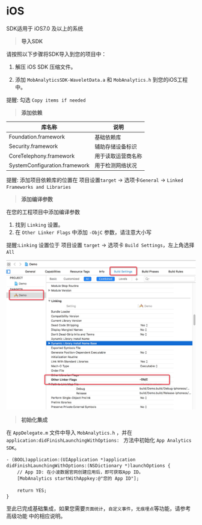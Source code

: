 # iOS

SDK适用于 iOS7.0 及以上的系统    

> **导入SDK**

请按照以下步骤将SDK导入到您的项目中：

 1. 解压 iOS SDK 压缩文件。

 2. 添加 ```MobAnalyticsSDK-WaveletData.a``` 和 ```MobAnalytics.h``` 到您的iOS工程中。

 提醒: 勾选 ```Copy items if needed```


> **添加依赖**

| **库名称** | **说明** |
| -- | -- |
| Foundation.framework	 | 基础依赖库|
| Security.framework	 | 辅助存储设备标识|
| CoreTelephony.framework| 用于读取运营商名称|
| SystemConfiguration.framework| 用于检测网络状况|

提醒: 添加项目依赖库的位置在 项目设置```target``` -> 选项卡```General``` -> ```Linked Frameworks and Libraries```

> **添加编译参数**

在您的工程项目中添加编译参数

 1. 找到 ```Linking``` 设置。
 2. 在 ```Other Linker Flags``` 中添加 ```-ObjC``` 参数，请注意大小写
 
 提醒:```Linking``` 设置位于 项目设置 ```target``` -> 选项卡 ```Build Settings```，左上角选择 ```All```
 
 ![](assets/otherLinkerFlags.png)
 
> **初始化集成**

在 ```AppDelegate.m``` 文件中导入 ```MobAnalytics.h``` ，并在 ```application:didFinishLaunchingWithOptions: ``` 方法中初始化 ```App Analytics SDK```。

```
- (BOOL)application:(UIApplication *)application didFinishLaunchingWithOptions:(NSDictionary *)launchOptions {
    // App ID: 在小波数据官网创建应用后，即可获取App ID。
    [MobAnalytics startWithAppkey:@"您的 App ID"];
        
    return YES;
}
```
至此已完成基础集成，如果您需要```页面统计```，```自定义事件```，```无痕埋点```等功能，请参考 高级功能 中的相应说明。